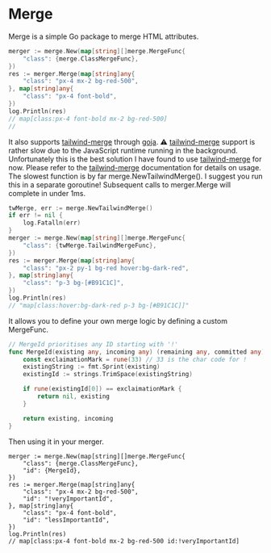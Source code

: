 # Merge
Merge is a simple Go package to merge HTML attributes.
```go
merger := merge.New(map[string][]merge.MergeFunc{
    "class": {merge.ClassMergeFunc},
})
res := merger.Merge(map[string]any{
    "class": "px-4 mx-2 bg-red-500",
}, map[string]any{
    "class": "px-4 font-bold",
})
log.Println(res)
// map[class:px-4 font-bold mx-2 bg-red-500]
// 
```
It also supports [tailwind-merge](https://github.com/dcastil/tailwind-merge) through [goja](https://github.com/dop251/goja).
⚠️ [tailwind-merge](https://github.com/dcastil/tailwind-merge) support is rather slow due to the JavaScript runtime running in the background. Unfortunately this is the best solution I have found to use [tailwind-merge](https://github.com/dcastil/tailwind-merge) for now. Please refer to the [tailwind-merge](https://github.com/dcastil/tailwind-merge) documentation for details on usage. 
The slowest function is by far merge.NewTailwindMerge(). I suggest you run this in a separate goroutine! Subsequent calls to merger.Merge will complete in under 1ms.
```go
twMerge, err := merge.NewTailwindMerge()
if err != nil {
    log.Fatalln(err)
}
merger := merge.New(map[string][]merge.MergeFunc{
    "class": {twMerge.TailwindMergeFunc},
})
res := merger.Merge(map[string]any{
    "class": "px-2 py-1 bg-red hover:bg-dark-red",
}, map[string]any{
    "class": "p-3 bg-[#B91C1C]",
})
log.Println(res)
// "map[class:hover:bg-dark-red p-3 bg-[#B91C1C]]"
```
It allows you to define your own merge logic by defining a custom MergeFunc.
```go
// MergeId prioritises any ID starting with '!'
func MergeId(existing any, incoming any) (remaining any, committed any) {
	const exclaimationMark = rune(33) // 33 is the char code for !
	existingString := fmt.Sprint(existing)
	existingId := strings.TrimSpace(existingString)

	if rune(existingId[0]) == exclaimationMark {
		return nil, existing
	}

	return existing, incoming
}
```
Then using it in your merger.
```
merger := merge.New(map[string][]merge.MergeFunc{
    "class": {merge.ClassMergeFunc},
    "id": {MergeId},
})
res := merger.Merge(map[string]any{
    "class": "px-4 mx-2 bg-red-500",
    "id": "!veryImportantId",
}, map[string]any{
    "class": "px-4 font-bold",
    "id": "lessImportantId",
})
log.Println(res)
// map[class:px-4 font-bold mx-2 bg-red-500 id:!veryImportantId]
```
